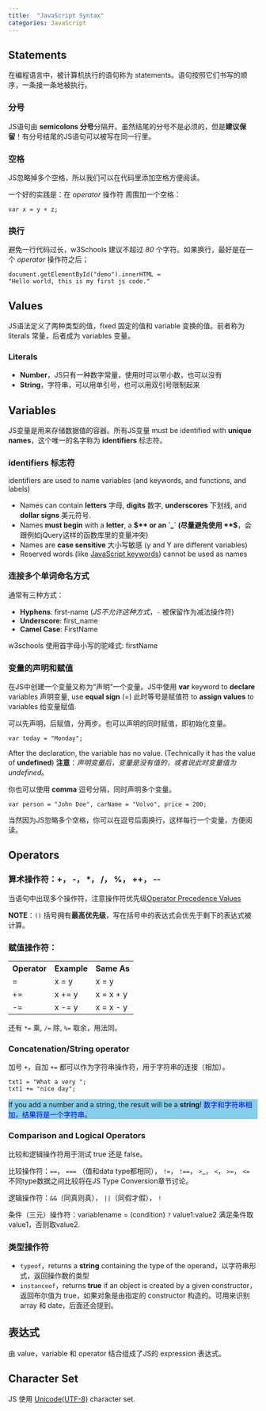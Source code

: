 ```yaml
---
title:  "JavaScript Syntax"
categories: JavaScript
---
```

## Statements

在编程语言中，被计算机执行的语句称为 statements。语句按照它们书写的顺序，一条接一条地被执行。

### 分号

JS语句由 **semicolons 分号**分隔开。虽然结尾的分号不是必须的，但是**建议保留**！有分号结尾的JS语句可以被写在同一行里。

### 空格

JS忽略掉多个空格，所以我们可以在代码里添加空格方便阅读。

一个好的实践是：在 _operator_ 操作符 周围加一个空格：

    var x = y + z;

### 换行

避免一行代码过长，w3Schools 建议不超过 _80_ 个字符。如果换行，最好是在一个 _operator_ 操作符之后；

    document.getElementById("demo").innerHTML =
    "Hello world, this is my first js code."

<!--more-->

## Values

JS语法定义了两种类型的值，fixed 固定的值和 variable 变换的值。前者称为 literals 常量，后者成为 variables 变量。

### Literals

+ **Number**，JS只有一种数字常量，使用时可以带小数，也可以没有
+ **String**，字符串，可以用单引号，也可以用双引号限制起来

## Variables

JS变量是用来存储数据值的容器。所有JS变量 must be identified with **unique names**，这个唯一的名字称为 **identifiers** 标志符。

### identifiers 标志符

identifiers are used to name variables (and keywords, and functions, and labels)

+ Names can contain **letters** 字母, **digits** 数字, **underscores** 下划线, and **dollar signs** 美元符号.
+ Names **must begin** with a **letter**, a **$** or an `_` (尽量避免使用 **$**，会跟例如jQuery这样的函数库里的变量冲突)
+ Names are **case sensitive** 大小写敏感 (y and Y are different variables)
+ Reserved words (like [JavaScript keywords](http://www.w3schools.com/js/js_reserved.asp)) cannot be used as names

### 连接多个单词命名方式

通常有三种方式：

+ **Hyphens**: first-name (_JS不允许这种方式_，`-` 被保留作为减法操作符)
+ **Underscore**: first_name
+ **Camel Case**: FirstName

w3schools 使用首字母小写的驼峰式: firstName

### 变量的声明和赋值

在JS中创建一个变量又称为“声明”一个变量。JS中使用 **var** keyword to **declare** variables 声明变量, use **equal sign** (=) 此时等号是赋值符 to **assign values** to variables 给变量赋值.

可以先声明，后赋值，分两步。也可以声明的同时赋值，即初始化变量。

    var today = "Monday";

After the declaration, the variable has no value. (Technically it has the value of **undefined**) **注意**：_声明变量后，变量是没有值的，或者说此时变量值为 undefined_。

你也可以使用 **comma** 逗号分隔，同时声明多个变量。

    var person = "John Doe", carName = "Volvo", price = 200;

当然因为JS忽略多个空格，你可以在逗号后面换行，这样每行一个变量，方便阅读。

## Operators

### 算术操作符：+， -， *， /， %， ++， --

当语句中出现多个操作符，注意操作符优先级[Operator Precedence Values](http://www.w3schools.com/js/js_arithmetic.asp)

**NOTE**：`()` 括号拥有**最高优先级**，写在括号中的表达式会优先于剩下的表达式被计算。

### 赋值操作符：

<table>
  <tbody>
    <tr>
      <th>Operator</th>
      <th>Example</th>
      <th>Same As</th>
    </tr>
    <tr>
      <td>=</td>
      <td>x = y</td>
      <td>x = y</td>
    </tr>
    <tr>
      <td>+=</td>
      <td>x += y</td>
      <td>x = x + y</td>
    </tr>
    <tr>
      <td>-=</td>
      <td>x -= y</td>
      <td>x = x - y</td>
    </tr>
  </tbody>
</table>

还有 `*=` 乘, `/=` 除, `%=` 取余，用法同。

### Concatenation/String operator

加号 `+`，自加 `+=` 都可以作为字符串操作符，用于字符串的连接（相加）。

    txt1 = "What a very ";
    txt1 += "nice day";

<p style="background-color:skyblue;">If you add a number and a string, the result will be a <strong>string</strong>! <span style="color:blue;">数字和字符串相加，结果将是一个字符串</span>。</p>

### Comparison and Logical Operators

比较和逻辑操作符用于测试 true 还是 false。

比较操作符：`==`， `===` （值和data type都相同）， `!=`， `!==`， `>`_， `<`， `>=`， `<=` 不同type数据之间比较将在JS Type Conversion章节讨论。

逻辑操作符：`&&`（同真则真）， `||`（同假才假）， `!`

条件（三元）操作符：variablename = (condition) `?` value1:value2 满足条件取value1，否则取value2.

### 类型操作符

+ `typeof`，returns a **string** containing the type of the operand，以字符串形式，返回操作数的类型
+ `instanceof`，returns **true** if an object is created by a given constructor，返回布尔值为 true，如果对象是由指定的 constructor 构造的。可用来识别 array 和 date，后面还会提到。

## 表达式

由 value，variable 和 operator 结合组成了JS的 expression 表达式。

## Character Set

JS 使用 [Unicode(UTF-8)](http://www.w3schools.com/charsets/ref_html_utf8.asp) character set.
